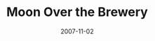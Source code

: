 ---
title: Moon Over the Brewery
date: 2007-11-02
closing_date: 2007-11-17
layout: productions
playbill:
Theatre: Theatre Jacksonville
venue: Harold K. Smith Playhouse
cast:
- Amanda Waslyk: Lucie Roberts
- Randolph: Geoffrey King
- Warren Zimmerman: Michael Lipp
- Miriam Waslyk: Shirley Sacks
crew:
- Director: Staci Cobb
- Technical Director: Jeffery L. Wagoner
- Scenic Design: Kelly J. Wagoner
- Lighting Design: Jeffery L. Wagoner
- Costume Design: Tracy Olin
- Stage Manager: Mark Stater
- Assistant Stage Manager: Shannon Jones
- Assistant Director: Alexis Robbins
- Sound Design: Michael Lipp
- Properties:
  - Shannon Jones
  - Kelly J. Wagoner
- Poster Design: Juan Unzueta
- Moonscape Artist: Anne Roberts
- Light Board Operation: Gloria Pepe
- Sound Board Operator: Mark Stater
- Running Crew:
  - Shannon Jones
  - Neal Thorburn
- Set Construction:
  - Kristina Elliot
  - Phillip Grow
  - Hunter Harbin
  - Shannon Jones
  - Kat McLeod
  - Gloria Pepe
  - Mark Stater
  - Juan Unzueta
---